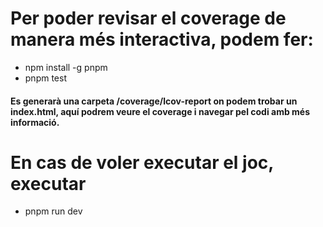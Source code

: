 # Per poder revisar el coverage de manera més interactiva, podem fer:
- npm install -g pnpm
- pnpm test
#### Es generarà una carpeta /coverage/lcov-report on podem trobar un index.html, aquí podrem veure el coverage i navegar pel codi amb més informació.
# En cas de voler executar el joc, executar 
- pnpm run dev

